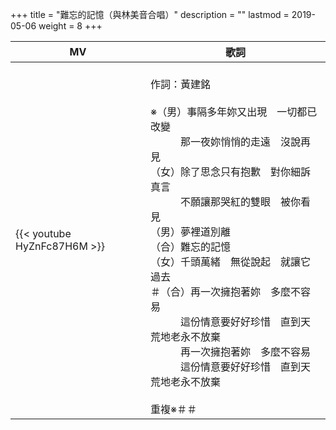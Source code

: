 +++
title = "難忘的記憶（與林美音合唱）"
description = ""
lastmod = 2019-05-06
weight = 8
+++

MV  | 歌詞  
--------------|-------
{{< youtube HyZnFc87H6M >}}|<br/>作詞：黃建銘<br/><br/>※（男）事隔多年妳又出現　一切都已改變<br/>　　　那一夜妳悄悄的走遠　沒說再見<br/>（女）除了思念只有抱歉　對你細訴真言<br/>　　　不願讓那哭紅的雙眼　被你看見<br/>（男）夢裡道別離<br/>（合）難忘的記憶<br/>（女）千頭萬緒　無從說起　就讓它過去<br/>＃（合）再一次擁抱著妳　多麼不容易<br/>　　　這份情意要好好珍惜　直到天荒地老永不放棄<br/>　　　再一次擁抱著妳　多麼不容易<br/>　　　這份情意要好好珍惜　直到天荒地老永不放棄<br/><br/>重複※＃＃